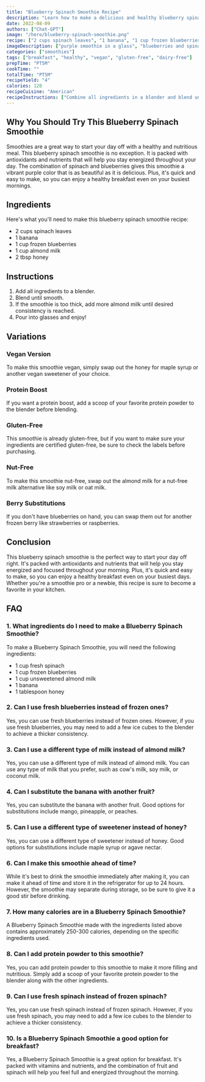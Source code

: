 ```yaml
---
title: "Blueberry Spinach Smoothie Recipe"
description: "Learn how to make a delicious and healthy blueberry spinach smoothie in just a few minutes with this easy recipe. This smoothie is packed with antioxidants and nutrients that will boost your energy levels and help you start your day off right!"
date: 2022-08-09
authors: ["Chat-GPT"]
image: "/hero/blueberry-spinach-smoothie.png"
recipe: ["2 cups spinach leaves", "1 banana", "1 cup frozen blueberries", "1 cup almond milk", "2 tbsp honey"]
imageDescription: ["purple smoothie in a glass", "blueberries and spinach on a table", "a straw in a smoothie glass", "a spoonful of honey"]
categories: ["smoothies"]
tags: ["breakfast", "healthy", "vegan", "gluten-free", "dairy-free"]
prepTime: "PT5M"
cookTime: ""
totalTime: "PT5M"
recipeYield: "4"
calories: 120
recipeCuisine: "American"
recipeInstructions: ["Combine all ingredients in a blender and blend until smooth. If the smoothie is too thick, add more almond milk until desired consistency is reached. Pour into glasses and enjoy!"]
---
```


## Why You Should Try This Blueberry Spinach Smoothie

Smoothies are a great way to start your day off with a healthy and nutritious meal. This blueberry spinach smoothie is no exception. It is packed with antioxidants and nutrients that will help you stay energized throughout your day. The combination of spinach and blueberries gives this smoothie a vibrant purple color that is as beautiful as it is delicious. Plus, it's quick and easy to make, so you can enjoy a healthy breakfast even on your busiest mornings.

## Ingredients

Here's what you'll need to make this blueberry spinach smoothie recipe:

- 2 cups spinach leaves
- 1 banana
- 1 cup frozen blueberries
- 1 cup almond milk
- 2 tbsp honey

## Instructions

1. Add all ingredients to a blender.
2. Blend until smooth.
3. If the smoothie is too thick, add more almond milk until desired consistency is reached.
4. Pour into glasses and enjoy!

## Variations

### Vegan Version

To make this smoothie vegan, simply swap out the honey for maple syrup or another vegan sweetener of your choice.

### Protein Boost

If you want a protein boost, add a scoop of your favorite protein powder to the blender before blending.

### Gluten-Free

This smoothie is already gluten-free, but if you want to make sure your ingredients are certified gluten-free, be sure to check the labels before purchasing.

### Nut-Free

To make this smoothie nut-free, swap out the almond milk for a nut-free milk alternative like soy milk or oat milk.

### Berry Substitutions

If you don't have blueberries on hand, you can swap them out for another frozen berry like strawberries or raspberries.

## Conclusion

This blueberry spinach smoothie is the perfect way to start your day off right. It's packed with antioxidants and nutrients that will help you stay energized and focused throughout your morning. Plus, it's quick and easy to make, so you can enjoy a healthy breakfast even on your busiest days. Whether you're a smoothie pro or a newbie, this recipe is sure to become a favorite in your kitchen.

## FAQ

### 1. What ingredients do I need to make a Blueberry Spinach Smoothie?
To make a Blueberry Spinach Smoothie, you will need the following ingredients:
- 1 cup fresh spinach
- 1 cup frozen blueberries
- 1 cup unsweetened almond milk
- 1 banana
- 1 tablespoon honey

### 2. Can I use fresh blueberries instead of frozen ones?
Yes, you can use fresh blueberries instead of frozen ones. However, if you use fresh blueberries, you may need to add a few ice cubes to the blender to achieve a thicker consistency.

### 3. Can I use a different type of milk instead of almond milk?
Yes, you can use a different type of milk instead of almond milk. You can use any type of milk that you prefer, such as cow's milk, soy milk, or coconut milk.

### 4. Can I substitute the banana with another fruit?
Yes, you can substitute the banana with another fruit. Good options for substitutions include mango, pineapple, or peaches.

### 5. Can I use a different type of sweetener instead of honey?
Yes, you can use a different type of sweetener instead of honey. Good options for substitutions include maple syrup or agave nectar.

### 6. Can I make this smoothie ahead of time?
While it's best to drink the smoothie immediately after making it, you can make it ahead of time and store it in the refrigerator for up to 24 hours. However, the smoothie may separate during storage, so be sure to give it a good stir before drinking.

### 7. How many calories are in a Blueberry Spinach Smoothie?
A Blueberry Spinach Smoothie made with the ingredients listed above contains approximately 250-300 calories, depending on the specific ingredients used.

### 8. Can I add protein powder to this smoothie?
Yes, you can add protein powder to this smoothie to make it more filling and nutritious. Simply add a scoop of your favorite protein powder to the blender along with the other ingredients.

### 9. Can I use fresh spinach instead of frozen spinach?
Yes, you can use fresh spinach instead of frozen spinach. However, if you use fresh spinach, you may need to add a few ice cubes to the blender to achieve a thicker consistency.

### 10. Is a Blueberry Spinach Smoothie a good option for breakfast?
Yes, a Blueberry Spinach Smoothie is a great option for breakfast. It's packed with vitamins and nutrients, and the combination of fruit and spinach will help you feel full and energized throughout the morning.